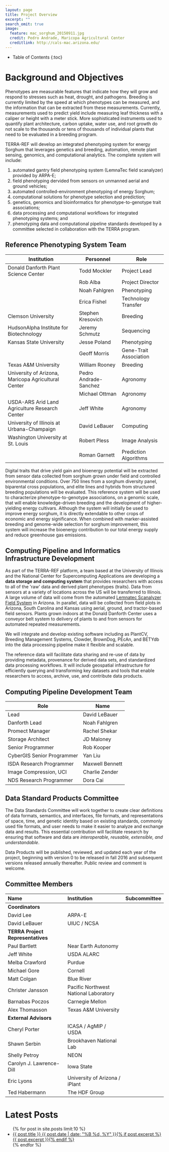 ```yaml
---
layout: page
title: Project Overview
excerpt: ""
search_omit: true
image:
  feature: mac_sorghum_20150911.jpg
  credit: Pedro Andrade, Maricopa Agricultural Center
  creditlink: http://cals-mac.arizona.edu/
---
```


* Table of Contents
{:toc}

# Background and Objectives

Phenotypes are measurable features that indicate how they will grow and respond to stresses such as heat, drought, and pathogens.
  Breeding is currently limited by the speed at which phenotypes can be measured, and the information that can be extracted from these measurements.
  Currently, measurements used to predict yield include measuring leaf thickness with a caliper or height with a meter stick.
  More sophisticated instruments used to quantify plant architecture, carbon uptake, water use, and root growth do not scale to the thousands or tens of thousands of individual plants that need to be evaluated in a breeding program.
  
TERRA-REF will develop an integrated phenotyping system for energy Sorghum that leverages genetics and breeding, automation, remote plant sensing, genomics, and computational analytics. The complete system will include:

1. automated gantry field phenotyping system (LemnaTec field scanalyzer) provided by ARPA-E;
2. field phenotyping dervided from sensors on unmanned aerial and ground vehicles;
3. automated controlled-environment phenotyping of energy Sorghum;
4. computational solutions for phenotype selection and prediction;
5. genetics, genomics and bioinformatics for phenotype-to-genotype trait associations;
6. data processing and computational workflows for integrated phenotyping systems; and
7. phenotyping data and computational pipeline standards developed by a committee selected in collaboration with the TERRA program. 

## Reference Phenotyping System Team

| Institution                                         | Personnel             | Role                   |
|-----------------------------------------------------|-----------------------|------------------------|
| Donald Danforth Plant Science Center                | Todd Mockler          | Project Lead           |
|                                                     | Rob Alba              | Project Director       |
|                                                     | Noah Fahlgren         | Phenotyping            |
|                                                     | Erica Fishel          | Technology Transfer    |
| Clemson University                                  | Stephen Kresovich     | Breeding               |
| HudsonAlpha Institute for Biotechnology             | Jeremy Schmutz        | Sequencing             |
| Kansas State University                             | Jesse Poland          | Phenotyping            |
|                                                     | Geoff Morris          | Gene-Trait Association |
| Texas A&M University                                | William Rooney        | Breeding               |
| University of Arizona, Maricopa Agricultural Center | Pedro Andrade-Sanchez | Agronomy               |
|                                                     | Michael Ottman        | Agronomy               |
| USDA-ARS Arid Land Agriculture Research Center      | Jeff White            | Agronomy               |
| University of Illinois at Urbana-Champaign          | David LeBauer         | Computing              |
| Washington University at St. Louis                  | Robert Pless          | Image Analysis         |
|                                                     | Roman Garnett         | Prediction Algorithms  |

Digital traits that drive yield gain and bioenergy potential will be extracted from sensor data collected from sorghum grown under field and controlled environmental conditions. Over 750 lines from a sorghum diversity panel, biparental cross populations, and elite lines and hybrids from structured breeding populations will be evaluated. This reference system will be used to characterize phenotype-to-genotype associations, on a genomic scale, that will enable knowledge-driven breeding and the development of higher-yielding energy cultivars. Although the system will initially be used to improve energy sorghum, it is directly extendable to other crops of economic and energy significance. When combined with marker-assisted breeding and genome-wide selection for sorghum improvement, this system will increase the bioenergy contribution to our total energy supply and reduce greenhouse gas emissions.

## Computing Pipeline and Informatics Infrastructure Development

As part of the TERRA-REF platform, a team based at the University of Illinois and the National Center for Supercomputing Applications are developing a **data storage and computing system** that provides researchers with access to all of the 'raw' data and derived plant phenotypes (traits). Data from sensors at a variety of locations across the US will be transferred to Illinois.  A large volume of data will come from the automated [Lemnatec Scanalyzer Field System](http://www.lemnatec.com/products/hardware-solutions/scanalyzer-field/) in Arizona. In parallel, data will be collected from field plots in Arizona, South Carolina and Kansas using aerial, ground, and tractor-based field sensors. Plants grown indoors at the Donald Danforth Center uses a conveyor belt system to delivery of plants to and from sensors for automated repeated measurements.

We will integrate and develop existing software including as PlantCV, Breeding Management Systems, Clowder, BrownDog, PEcAn, and BETYdb into the data processing pipeline make it flexible and scalable.

The reference data will facilitate data sharing and re-use of data by providing metadata, provenance for derived data sets, and standardized data processing workflows. It will include geospatial infrastructure for efficiently querying and transforming key datasets and tools that enable researchers to access, archive, use, and contribute data products.

## Computing Pipeline Development Team


| Role | Name |
|---|---|
| Lead | David LeBauer | 
| Danforth Lead | Noah Fahlgren | 
| Promect Manager | Rachel Shekar |
| Storage Architect | JD Maloney | 
| Senior Programmer | Rob Kooper |
| CyberGIS Senior Programmer |  Yan Liu | 
| ISDA Research Programmer |  Maxwell Bennett |
| Image Compression, UCI | Charlie Zender| 
| NDS Research Programmer | Dora Cai|

## Data Standard Products Committee

The Data Standards Committee will work together to create clear definitions of data formats, semantics, and interfaces, file formats, and representations of space, time, and genetic identity based on existing standards, commonly used file formats, and user needs to make it easier to analyze and exchange data and results. This essential contribution will facilitate research by ensuring that software and data are _interoperable, reusable, extensible, and understandable_.

Data Products will be published, reviewed, and updated each year of the project, beginning with version 0 to be released in fall 2016 and subsequent versions released annually thereafter. Public review and comment is welcome. 


## Committee Members

| Name | Institution | Subcommittee|
|:--|:--|:--|
|**Coordinators** | | | 
| David Lee | ARPA-E | 
| David LeBauer | UIUC / NCSA | 
|**TERRA Project Representatives** | | 
| Paul Bartlett | Near Earth Autonomy | 
| Jeff White | USDA ALARC |
| Melba Crawford | Purdue |
| Michael Gore | Cornell | 
| Matt Colgan | Blue River | 
| Christer Jansson | Pacific Northwest National Laboratory | 
| Barnabas Poczos | Carnegie Mellon | 
| Alex Thomasson | Texas A&M University |
|**External Advisors** | | | 
| Cheryl Porter| ICASA / AgMIP / USDA | 
| Shawn Serbin | Brookhaven National Lab | 
| Shelly Petroy | NEON |
| Carolyn J. Lawrence-Dill | Iowa State | 
| Eric Lyons | University of Arizona / iPlant | 
| Ted Habermann | The HDF Group |


# Latest Posts

<ul class="post-list">
{% for post in site.posts limit:10 %} 
  <li><article><a href="{{ site.url }}{{ post.url }}">{{ post.title }} <span class="entry-date"><time datetime="{{ post.date | date_to_xmlschema }}">{{ post.date | date: "%B %d, %Y" }}</time></span>{% if post.excerpt %} <span class="excerpt">{{ post.excerpt }}</span>{% endif %}</a></article></li>
{% endfor %}
</ul>
